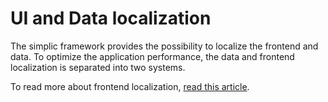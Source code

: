 # UI and Data localization

The simplic framework provides the possibility to localize the frontend and data. To optimize the application performance,
the data and frontend localization is separated into two systems.

To read more about frontend localization, [read this article](frontendlocalization.md).